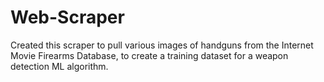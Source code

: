 # Web-Scraper
Created this scraper to pull various images of handguns from the Internet Movie Firearms Database, to create a training dataset for a weapon detection ML algorithm.
